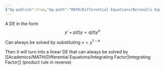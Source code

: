```yaml
---
{"dg-publish":true,"dg-path":"MATH/Differential Equations/Bernoulli Equations.md","permalink":"/math/differential-equations/bernoulli-equations/","created":"2024-10-07T14:35:08.789-04:00","updated":"2025-07-08T11:02:52.742-04:00"}
---
```


A DE in the form
$$
y'+p(t)y=q(t)y^n
$$

Can always be solved by substituting $v=y^{1-n}$

Then it will turn into a linear DE that can always be solved by [[Academics/MATH/Differential Equations/Integrating Factor\|Integrating Factor]] (product rule in reverse)


